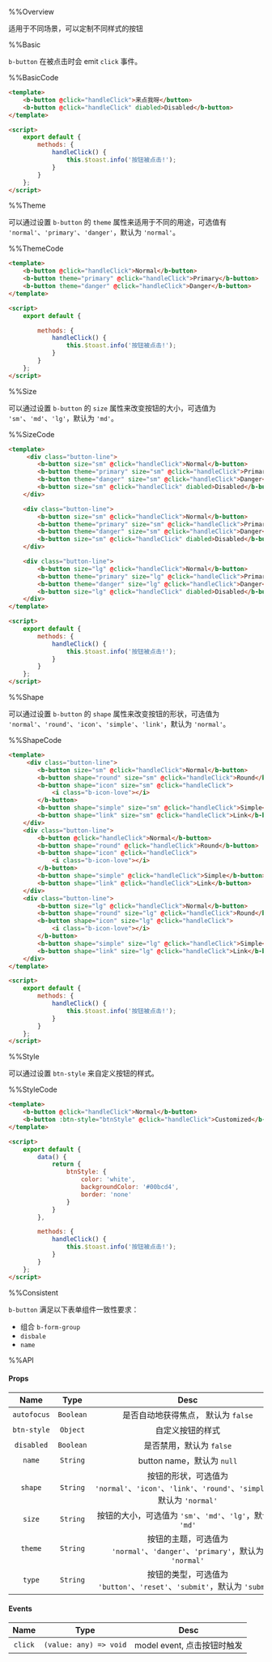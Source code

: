 %%Overview

适用于不同场景，可以定制不同样式的按钮

%%Basic

`b-button` 在被点击时会 emit `click` 事件。

%%BasicCode

```html
<template>
    <b-button @click="handleClick">来点我呀</button>
    <b-button @click="handleClick" diabled>Disabled</b-button>
</template>

<script>
    export default {
        methods: {
            handleClick() {
                this.$toast.info('按钮被点击!');
            }
        }
    };
</script>
```

%%Theme

可以通过设置 `b-button` 的 `theme` 属性来适用于不同的用途，可选值有 `'normal'`、`'primary'`、`'danger'`，默认为 `'normal'`。  

%%ThemeCode

```html
<template>
    <b-button @click="handleClick">Normal</b-button>
    <b-button theme="primary" @click="handleClick">Primary</b-button>
    <b-button theme="danger" @click="handleClick">Danger</b-button>
</template>

<script>
    export default {

        methods: {
            handleClick() {
                this.$toast.info('按钮被点击!');
            }
        }
    };
</script>
```

%%Size

可以通过设置 `b-button` 的 `size` 属性来改变按钮的大小，可选值为 `'sm'`、`'md'`、`'lg'`，默认为 `'md'`。

%%SizeCode

```html
<template>
     <div class="button-line">
        <b-button size="sm" @click="handleClick">Normal</b-button>
        <b-button theme="primary" size="sm" @click="handleClick">Primary</b-button>
        <b-button theme="danger" size="sm" @click="handleClick">Danger</b-button>
        <b-button size="sm" @click="handleClick" diabled>Disabled</b-button>
    </div>

    <div class="button-line">
        <b-button size="sm" @click="handleClick">Normal</b-button>
        <b-button theme="primary" size="sm" @click="handleClick">Primary</b-button>
        <b-button theme="danger" size="sm" @click="handleClick">Danger</b-button>
        <b-button size="sm" @click="handleClick" diabled>Disabled</b-button>
    </div>

    <div class="button-line">
        <b-button size="lg" @click="handleClick">Normal</b-button>
        <b-button theme="primary" size="lg" @click="handleClick">Primary</b-button>
        <b-button theme="danger" size="lg" @click="handleClick">Danger</b-button>
        <b-button size="lg" @click="handleClick" diabled>Disabled</b-button>
    </div>
</template>

<script>
    export default {
        methods: {
            handleClick() {
                this.$toast.info('按钮被点击!');
            }
        }
    };
</script>
```

%%Shape

可以通过设置 `b-button` 的 `shape` 属性来改变按钮的形状，可选值为 `'normal'`、`'round'`、`'icon'`、`'simple'`、`'link'`，默认为 `'normal'`。

%%ShapeCode

```html
<template>
     <div class="button-line">
        <b-button size="sm" @click="handleClick">Normal</b-button>
        <b-button shape="round" size="sm" @click="handleClick">Round</b-button>
        <b-button shape="icon" size="sm" @click="handleClick">
            <i class="b-icon-love"></i>
        </b-button>
        <b-button shape="simple" size="sm" @click="handleClick">Simple</b-button>
        <b-button shape="link" size="sm" @click="handleClick">Link</b-button>
    </div>
    <div class="button-line">
        <b-button @click="handleClick">Normal</b-button>
        <b-button shape="round" @click="handleClick">Round</b-button>
        <b-button shape="icon" @click="handleClick">
            <i class="b-icon-love"></i>
        </b-button>
        <b-button shape="simple" @click="handleClick">Simple</b-button>
        <b-button shape="link" @click="handleClick">Link</b-button>
    </div>
    <div class="button-line">
        <b-button size="lg" @click="handleClick">Normal</b-button>
        <b-button shape="round" size="lg" @click="handleClick">Round</b-button>
        <b-button shape="icon" size="lg" @click="handleClick">
            <i class="b-icon-love"></i>
        </b-button>
        <b-button shape="simple" size="lg" @click="handleClick">Simple</b-button>
        <b-button shape="link" size="lg" @click="handleClick">Link</b-button>
    </div>
</template>

<script>
    export default {
        methods: {
            handleClick() {
                this.$toast.info('按钮被点击!');
            }
        }
    };
</script>
```

%%Style

可以通过设置 `btn-style` 来自定义按钮的样式。

%%StyleCode

```html
<template>
    <b-button @click="handleClick">Normal</b-button>
    <b-button :btn-style="btnStyle" @click="handleClick">Customized</b-button>
</template>

<script>
    export default {
        data() {
            return {
                btnStyle: {
                    color: 'white',
                    backgroundColor: '#00bcd4',
                    border: 'none'
                }
            }
        },

        methods: {
            handleClick() {
                this.$toast.info('按钮被点击!');
            }
        }
    };
</script>
```

%%Consistent

`b-button` 满足以下表单组件一致性要求：
* 组合 `b-form-group`
* `disbale`
* `name`

%%API

#### Props

|Name|Type|Desc|
|:-:|:-:|:-:|
|`autofocus`|`Boolean`|是否自动地获得焦点， 默认为 `false`|
|`btn-style`|`Object`|自定义按钮的样式|
|`disabled`|`Boolean`|是否禁用，默认为 `false`|
|`name`|`String`|button name，默认为 `null`|
|`shape`|`String`|按钮的形状，可选值为 `'normal'`、`'icon'`、`'link'`、`'round'`、`'simple'`，默认为 `'normal'`|
|`size`|`String`|按钮的大小，可选值为 `'sm'`、`'md'`、`'lg'`，默认为 `'md'`|
|`theme`|`String`|按钮的主题，可选值为 `'normal'`、`'danger'`、`'primary'`，默认为 `'normal'`|
|`type`|`String`|按钮的类型，可选值为 `'button'`、`'reset'`、`'submit'`，默认为 `'submit'`|

#### Events

|Name|Type|Desc|
|:-:|:-:|:-:|
|`click`|`(value: any) => void`|model event, 点击按钮时触发|
